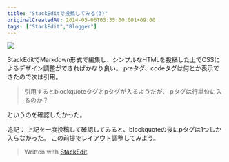 ```yaml
---
title: "StackEditで投稿してみる(3)"
originalCreatedAt: 2014-05-06T03:35:00.001+09:00
tags: ["StackEdit","Blogger"]
---
```

[![](/img/2014-05-stackedit3_1.png)](/img/2014-05-stackedit3_1.png)

StackEditでMarkdown形式で編集し、シンプルなHTMLを投稿した上でCSSによるデザイン調整ができればかなり良い。
preタグ、codeタグは何とか表示できたので次は引用。

> 引用するとblockquoteタグとpタグが入るようだが、
> pタグは行単位に入るのか？

というのを確認したかった。

追記：
上記を一度投稿して確認してみると、blockquoteの後にpタグは1つしか入らなかった。
この前提でレイアウト調整してみよう。

> Written with [StackEdit](https://stackedit.io/).
<!--more-->
